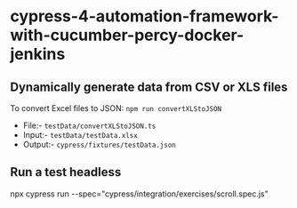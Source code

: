 # cypress-4-automation-framework-with-cucumber-percy-docker-jenkins

## Dynamically generate data from CSV or XLS files

To convert Excel files to JSON: `npm run convertXLStoJSON`

- File:- `testData/convertXLStoJSON.ts`
- Input:- `testData/testData.xlsx`
- Output:- `cypress/fixtures/testData.json`

## Run a test headless

npx cypress run --spec="cypress/integration/exercises/scroll.spec.js"
